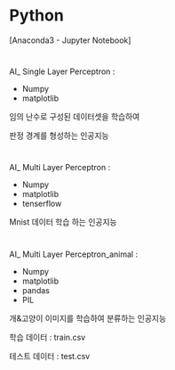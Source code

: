 # Python
[Anaconda3 - Jupyter Notebook]


#
AI_ Single Layer Perceptron :
- Numpy
- matplotlib

임의 난수로 구성된 데이터셋을 학습하여

판정 경계를 형성하는 인공지능

#
AI_ Multi Layer Perceptron :
- Numpy
- matplotlib
- tenserflow 

Mnist 데이터 학습 하는 인공지능

#
AI_ Multi Layer Perceptron_animal :
- Numpy
- matplotlib
- pandas 
- PIL

개&고양이 이미지를 학습하여 분류하는 인공지능

학습 데이터 : train.csv

테스트 데이터 : test.csv

#
